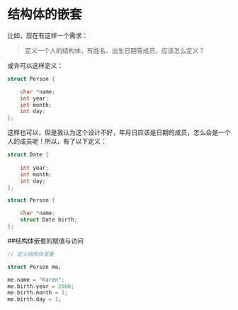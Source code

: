 # 结构体的嵌套

比如，现在有这样一个需求：

> 定义一个人的结构体，有姓名、出生日期等成员，应该怎么定义？

或许可以这样定义：

```c
struct Person {

	char *name;
	int year;
	int month;
	int day;
};

```

这样也可以，但是我认为这个设计不好，年月日应该是日期的成员，怎么会是一个人的成员呢！所以，有了以下定义：

```c
struct Date {
	
	int year;
	int month;
	int day;
};

struct Person {

	char *name;
	struct Date birth;
};

```

##结构体嵌套的赋值与访问

```c
// 定义结构体变量

struct Person me;

me.name = "Karen";
me.birth.year = 2000;
me.birth.month = 1;
me.birth.day = 1;

```

